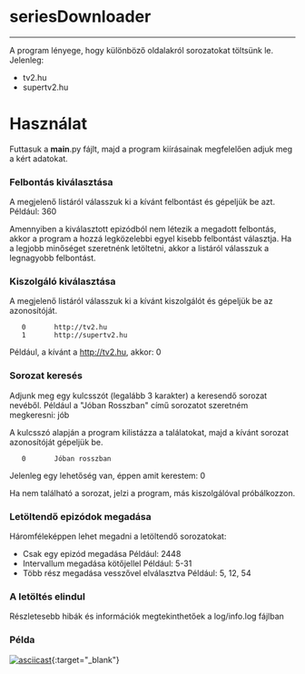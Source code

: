 # seriesDownloader

---

A program lényege, hogy különböző oldalakról sorozatokat töltsünk le. Jelenleg:
- tv2.hu
- supertv2.hu

# Használat

Futtasuk a **main**.py fájlt, majd a program kiírásainak megfelelően adjuk meg a kért adatokat.

### Felbontás kiválasztása
A megjelenő listáról válasszuk ki a kívánt felbontást és gépeljük be azt.
Például: 360

Amennyiben a kiválasztott epizódból nem létezik a megadott felbontás, akkor a program a hozzá legközelebbi egyel kisebb felbontást választja.
Ha a legjobb minőséget szeretnénk letöltetni, akkor a listáról válasszuk a legnagyobb felbontást.


### Kiszolgáló kiválasztása
A megjelenő listáról válasszuk ki a kívánt kiszolgálót és gépeljük be az azonosítóját.

       0       http://tv2.hu
       1       http://supertv2.hu
Például, a kívánt a http://tv2.hu, akkor: 0

### Sorozat keresés
Adjunk meg egy kulcsszót (legalább 3 karakter) a keresendő sorozat nevéből.
Például a "Jóban Rosszban" című sorozatot szeretném megkeresni: jób

A kulcsszó alapján a program kilistázza a találatokat, majd a kívánt sorozat azonosítóját gépeljük be.

       0       Jóban rosszban
Jelenleg egy lehetőség van, éppen amit kerestem: 0

Ha nem található a sorozat, jelzi a program, más kiszolgálóval próbálkozzon.

### Letöltendő epizódok megadása

Háromféleképpen lehet megadni a letöltendő sorozatokat:
- Csak egy epizód megadása
Például: 2448
- Intervallum megadása kötőjellel
Például: 5-31
- Több rész megadása vesszővel elválasztva
Például: 5, 12, 54

### A letöltés elindul
Részletesebb hibák és információk megtekinthetőek a log/info.log fájlban

### Példa
[![asciicast](https://asciinema.org/a/ejxxi181ge4lmyzdfxn9vthk2.png)](https://asciinema.org/a/ejxxi181ge4lmyzdfxn9vthk2){:target="_blank"}